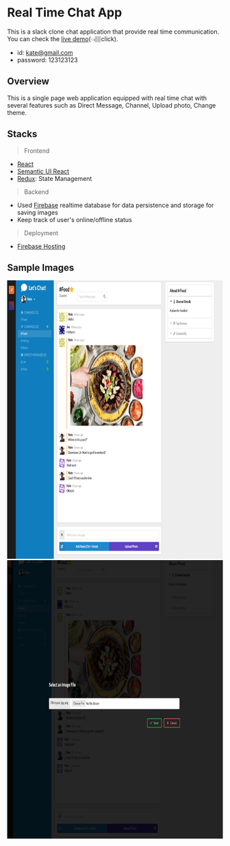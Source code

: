 # Real Time Chat App

This is a slack clone chat application that provide real time communication. 
You can check the [live demo](https://slack-clone-e6a29.firebaseapp.com/)(👈🏽click). 
- id: kate@gmail.com
- password: 123123123

## Overview

This is a single page web application equipped with real time chat with several features such as Direct Message, Channel, Upload photo, Change theme.

## Stacks
> Frontend
- [React](https://reactjs.org)
- [Semantic UI React](https://react.semantic-ui.com/)
- [Redux](https://redux.js.org/basics/usage-with-react): State Management


> Backend
- Used [Firebase](https://firebase.google.com) realtime database for data persistence and storage for saving images
- Keep track of user's online/offline status

> Deployment
- [Firebase Hosting](https://firebase.google.com/docs/hosting)

## Sample Images

<img src="/public/image1.png" alt="sc1" title="mobile1" width="1500" height="650" />
<img src="/public/image2.png" alt="sc1" title="mobile2" width="1500" height="650" />
